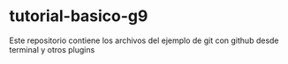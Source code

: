# tutorial-basico-g9
Este repositorio contiene los archivos del ejemplo de git con github desde terminal y otros plugins 
